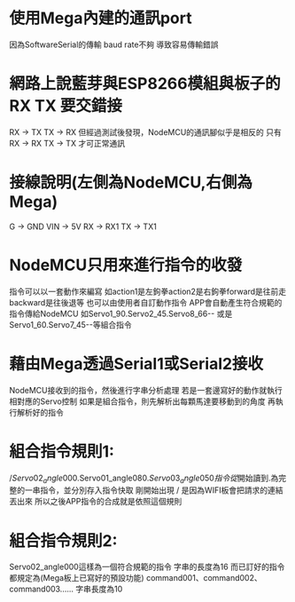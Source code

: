 # 使用Mega內建的通訊port
因為SoftwareSerial的傳輸 baud rate不夠
導致容易傳輸錯誤

# 網路上說藍芽與ESP8266模組與板子的RX TX 要交錯接
RX -> TX    TX -> RX
但經過測試後發現，NodeMCU的通訊腳似乎是相反的
只有RX -> RX  TX -> TX 才可正常通訊

# 接線說明(左側為NodeMCU,右側為Mega)
G   ->  GND
VIN ->  5V
RX  ->  RX1
TX  ->  TX1

# NodeMCU只用來進行指令的收發
指令可以以一套動作來編寫
如action1是左鉤拳action2是右鉤拳forward是往前走
backward是往後退等
也可以由使用者自訂動作指令
APP會自動產生符合規範的指令傳給NodeMCU
如Servo1_90.Servo2_45.Servo8_66--
或是Servo1_60.Servo7_45--等組合指令

# 藉由Mega透過Serial1或Serial2接收
NodeMCU接收到的指令，然後進行字串分析處理
若是一套邊寫好的動作就執行相對應的Servo控制
如果是組合指令，則先解析出每顆馬達要移動到的角度
再執行解析好的指令

# 組合指令規則1:
/$Servo02_angle000.$Servo01_angle080.$Servo03_angle050
指令從$開始讀到.為完整的一串指令，並分別存入指令快取
剛開始出現 / 是因為WIFI板會把請求的連結丟出來
所以之後APP指令的合成就是依照這個規則

# 組合指令規則2:
Servo02_angle000這樣為一個符合規範的指令
字串的長度為16
而已訂好的指令都規定為(Mega板上已寫好的預設功能)
command001、command002、command003......
字串長度為10